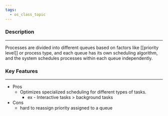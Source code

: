 ```yaml
---
tags:
  - os_class_topic
---
```

### Description
---
Processes are divided into different queues based on factors like [[priority level]] or process type, and each queue has its own scheduling algorithm, and the system schedules processes within each queue independently.

### Key Features
---
- Pros
	- Optimizes specialized scheduling for different types of tasks.
		- ex - Interactive tasks > background tasks
- Cons
	- hard to reassign priority assigned to a queue
